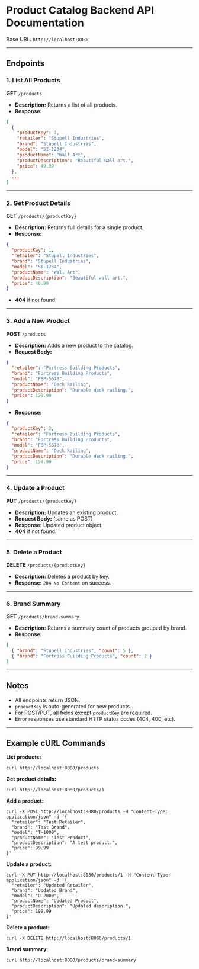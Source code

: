 # Product Catalog Backend API Documentation

Base URL: `http://localhost:8080`

---

## Endpoints

### 1. List All Products
**GET** `/products`
- **Description:** Returns a list of all products.
- **Response:**
```json
[
  {
    "productKey": 1,
    "retailer": "Stupell Industries",
    "brand": "Stupell Industries",
    "model": "SI-1234",
    "productName": "Wall Art",
    "productDescription": "Beautiful wall art.",
    "price": 49.99
  },
  ...
]
```

---

### 2. Get Product Details
**GET** `/products/{productKey}`
- **Description:** Returns full details for a single product.
- **Response:**
```json
{
  "productKey": 1,
  "retailer": "Stupell Industries",
  "brand": "Stupell Industries",
  "model": "SI-1234",
  "productName": "Wall Art",
  "productDescription": "Beautiful wall art.",
  "price": 49.99
}
```
- **404** if not found.

---

### 3. Add a New Product
**POST** `/products`
- **Description:** Adds a new product to the catalog.
- **Request Body:**
```json
{
  "retailer": "Fortress Building Products",
  "brand": "Fortress Building Products",
  "model": "FBP-5678",
  "productName": "Deck Railing",
  "productDescription": "Durable deck railing.",
  "price": 129.99
}
```
- **Response:**
```json
{
  "productKey": 2,
  "retailer": "Fortress Building Products",
  "brand": "Fortress Building Products",
  "model": "FBP-5678",
  "productName": "Deck Railing",
  "productDescription": "Durable deck railing.",
  "price": 129.99
}
```

---

### 4. Update a Product
**PUT** `/products/{productKey}`
- **Description:** Updates an existing product.
- **Request Body:** (same as POST)
- **Response:** Updated product object.
- **404** if not found.

---

### 5. Delete a Product
**DELETE** `/products/{productKey}`
- **Description:** Deletes a product by key.
- **Response:** `204 No Content` on success.

---

### 6. Brand Summary
**GET** `/products/brand-summary`
- **Description:** Returns a summary count of products grouped by brand.
- **Response:**
```json
[
  { "brand": "Stupell Industries", "count": 5 },
  { "brand": "Fortress Building Products", "count": 2 }
]
```

---

## Notes
- All endpoints return JSON.
- `productKey` is auto-generated for new products.
- For POST/PUT, all fields except `productKey` are required.
- Error responses use standard HTTP status codes (404, 400, etc).

---

## Example cURL Commands

**List products:**
```
curl http://localhost:8080/products
```

**Get product details:**
```
curl http://localhost:8080/products/1
```

**Add a product:**
```
curl -X POST http://localhost:8080/products -H "Content-Type: application/json" -d '{
  "retailer": "Test Retailer",
  "brand": "Test Brand",
  "model": "T-1000",
  "productName": "Test Product",
  "productDescription": "A test product.",
  "price": 99.99
}'
```

**Update a product:**
```
curl -X PUT http://localhost:8080/products/1 -H "Content-Type: application/json" -d '{
  "retailer": "Updated Retailer",
  "brand": "Updated Brand",
  "model": "U-2000",
  "productName": "Updated Product",
  "productDescription": "Updated description.",
  "price": 199.99
}'
```

**Delete a product:**
```
curl -X DELETE http://localhost:8080/products/1
```

**Brand summary:**
```
curl http://localhost:8080/products/brand-summary
``` 